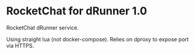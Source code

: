 # RocketChat for dRunner 1.0

RocketChat dRunner service.

Using straight lua (not docker-compose). Relies on dproxy to expose port via HTTPS.
